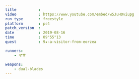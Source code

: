 ```yaml
---
title          :
video          : https://www.youtube.com/embed/w5JuHOviupg
run_type       : freestyle
platform       : ps4
patch_version  : 
date           : 2019-08-16
time           : 09'55"13
quest          : 9★-a-visitor-from-eorzea

runners:
    - マサ

weapons:
    - dual-blades
---
```

